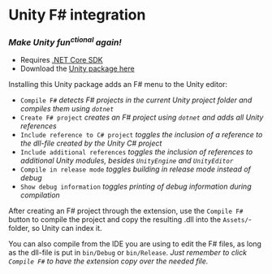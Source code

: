 # Unity F# integration
### _Make Unity fun<sup>ctional</sup> again!_
- Requires [.NET Core SDK](https://dotnet.microsoft.com/download)
- Download the [Unity package here](https://github.com/sppt-2k19/unity-fsharp-integration/raw/master/unity-fsharp-integration.unitypackage)

Installing this Unity package adds an F# menu to the Unity editor:
- `Compile F#` _detects F# projects in the current Unity project folder and compiles them using `dotnet`_
- `Create F# project` _creates an F# project using `dotnet` and adds all Unity references_
- `Include reference to C# project` _toggles the inclusion of a reference to the dll-file created by the Unity C# project_
- `Include additional references` _toggles the inclusion of references to additional Unity modules, besides `UnityEngine` and `UnityEditor`_
- `Compile in release mode` _toggles building in release mode instead of debug_
- `Show debug information` _toggles printing of debug information during compilation_

After creating an F# project through the extension, use the `Compile F#` button to compile the project and copy the resulting .dll into the `Assets/`-folder, so Unity can index it.

You can also compile from the IDE you are using to edit the F# files, as long as the dll-file is put in `bin/Debug` or `bin/Release`. 
_Just remember to click `Compile F#` to have the extension copy over the needed file._
